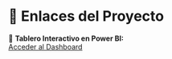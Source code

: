 # 🔗 Enlaces del Proyecto  

🚀 **Tablero Interactivo en Power BI:**  
[Acceder al Dashboard](https://app.powerbi.com/view?r=eyJrIjoiMzdlOWE0ZTgtNzgwMS00NzRkLWI0NGUtOTIxNjgyZjZhODk3IiwidCI6IjIzNzc0NzJlLTgwMDQtNDY0OC04NDU2LWJkOTY4N2FmYTE1MCIsImMiOjR9)
